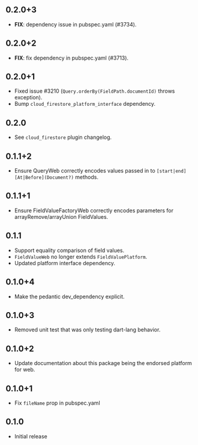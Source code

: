 ## 0.2.0+3

 - **FIX**: dependency issue in pubspec.yaml (#3734).

## 0.2.0+2

 - **FIX**: fix dependency in pubspec.yaml (#3713).

## 0.2.0+1

* Fixed issue #3210 (`Query.orderBy(FieldPath.documentId)` throws exception).
* Bump `cloud_firestore_platform_interface` dependency.

## 0.2.0

* See `cloud_firestore` plugin changelog.

## 0.1.1+2

* Ensure QueryWeb correctly encodes values passed in to `[start|end][At|Before](Document?)` methods.

## 0.1.1+1

* Ensure FieldValueFactoryWeb correctly encodes parameters for arrayRemove/arrayUnion FieldValues.

## 0.1.1

* Support equality comparison of field values.
* `FieldValueWeb` no longer extends `FieldValuePlatform`.
* Updated platform interface dependency.

## 0.1.0+4

* Make the pedantic dev_dependency explicit.

## 0.1.0+3

- Removed unit test that was only testing dart-lang behavior.

## 0.1.0+2

- Update documentation about this package being the endorsed platform for web.

## 0.1.0+1

- Fix `fileName` prop in pubspec.yaml

## 0.1.0

- Initial release
